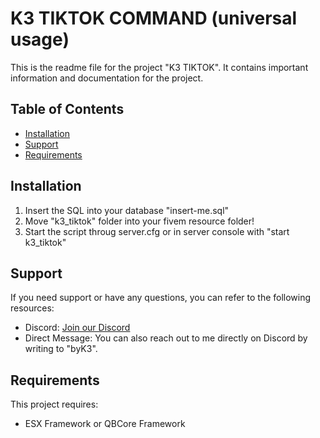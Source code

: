 # K3 TIKTOK COMMAND (universal usage)

This is the readme file for the project "K3 TIKTOK". It contains important information and documentation for the project.

## Table of Contents

- [Installation](#installation)
- [Support](#support)
- [Requirements](#requirements)

## Installation

1. Insert the SQL into your database "insert-me.sql"
2. Move "k3_tiktok" folder into your fivem resource folder!
3. Start the script throug server.cfg or in server console with "start k3_tiktok"


## Support

If you need support or have any questions, you can refer to the following resources:

- Discord: [Join our Discord](https://discord.gg/3j8NgEtF8Z)
- Direct Message: You can also reach out to me directly on Discord by writing to "byK3".

## Requirements

This project requires:

- ESX Framework or QBCore Framework
